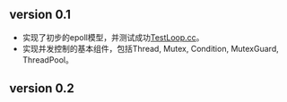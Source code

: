 ## version 0.1

* 实现了初步的epoll模型，并测试成功[TestLoop.cc](src/net/test/TestLoop.cc)。
* 实现并发控制的基本组件，包括Thread, Mutex, Condition, MutexGuard, ThreadPool。

## version 0.2


